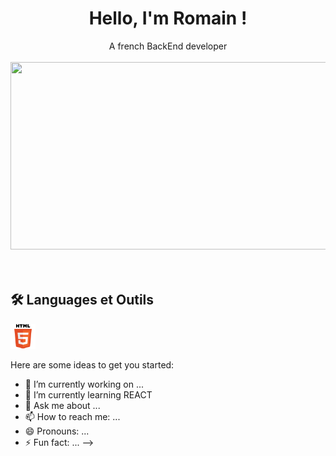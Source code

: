 <div align="center">
  <h1 align="center">
      Hello, I'm Romain !
  </h1>
  <span> A french BackEnd developer </span>
  <br>
</div>

<br>

<div align="center">
  <img src="https://inspgr.id/app/uploads/2023/05/pixel-art-kirokaze-07.gif" width="600" height="300"/>
</div>

<br>
<br>

## 🛠️ Languages et Outils
<img src="https://raw.githubusercontent.com/devicons/devicon/master/icons/html5/html5-original-wordmark.svg" alt="html5" width="40" height="40"/></a>&nbsp;


Here are some ideas to get you started:

- 🔭 I’m currently working on ...
- 🌱 I’m currently learning REACT
- 💬 Ask me about ...
- 📫 How to reach me: ...
- 😄 Pronouns: ...
- ⚡ Fun fact: ...
-->
